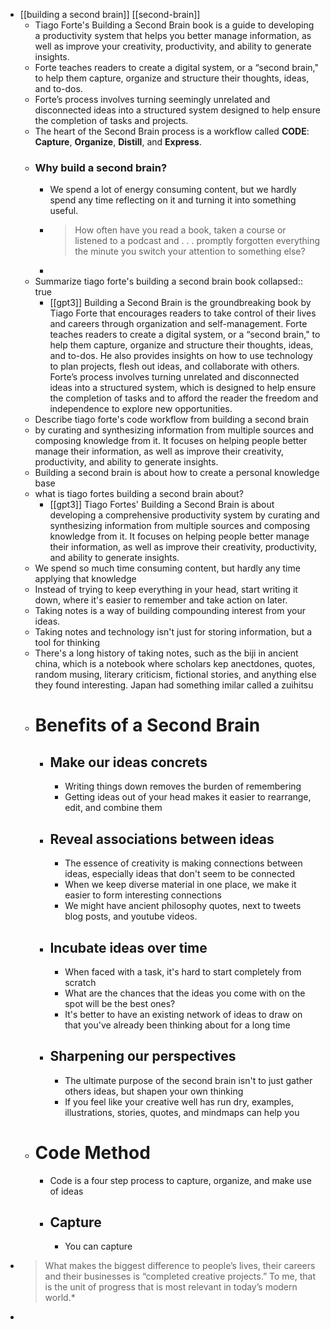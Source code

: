 - [[building a second brain]] [[second-brain]]
	- Tiago Forte's Building a Second Brain book is a guide to developing a productivity system that helps you better manage information, as well as improve your creativity, productivity, and ability to generate insights.
	- Forte teaches readers to create a digital system, or a “second brain," to help them capture, organize and structure their thoughts, ideas, and to-dos.
	- Forte’s process involves turning seemingly unrelated and disconnected ideas into a structured system designed to help ensure the completion of tasks and projects.
	- The heart of the Second Brain process is a workflow called **CODE**: **Capture**, **Organize**, **Distill**, and **Express**.
	- ### Why build a second brain?
		- We spend a lot of energy consuming content, but we hardly spend any time reflecting on it and turning it into something useful.
		- > How often have you read a book, taken a course or listened to a podcast and . . . promptly forgotten everything the minute you switch your attention to something else?
		-
	- Summarize tiago forte's building a second brain book
	  collapsed:: true
		- [[gpt3]] Building a Second Brain is the groundbreaking book by Tiago Forte that encourages readers to take control of their lives and careers through organization and self-management. Forte teaches readers to create a digital system, or a “second brain," to help them capture, organize and structure their thoughts, ideas, and to-dos. He also provides insights on how to use technology to plan projects, flesh out ideas, and collaborate with others. Forte’s process involves turning unrelated and disconnected ideas into a structured system, which is designed to help ensure the completion of tasks and to afford the reader the freedom and independence to explore new opportunities.
	- Describe tiago forte's code workflow from building a second brain
	- by curating and synthesizing information from multiple sources and composing knowledge from it. It focuses on helping people better manage their information, as well as improve their creativity, productivity, and ability to generate insights.
	- Building a second brain is about how to create a personal knowledge base
	- what is tiago fortes building a second brain about?
		- [[gpt3]] Tiago Fortes' Building a Second Brain is about developing a comprehensive productivity system by curating and synthesizing information from multiple sources and composing knowledge from it. It focuses on helping people better manage their information, as well as improve their creativity, productivity, and ability to generate insights.
	- We spend so much time consuming content, but hardly any time applying that knowledge
	- Instead of trying to keep everything in your head, start writing it down, where it's easier to remember and take action on later.
	- Taking notes is a way of building compounding interest from your ideas.
	- Taking notes and technology isn't just for storing information, but a tool for thinking
	- There's a long history of taking notes, such as the biji in ancient china, which is a notebook where scholars kep anectdones, quotes, random musing, literary criticism, fictional stories, and anything else they found interesting. Japan had something imilar called a zuihitsu
	- # Benefits of a Second Brain
		- ## Make our ideas concrets
			- Writing things down removes the burden of remembering
			- Getting ideas out of your head makes it easier to rearrange, edit, and combine them
		- ## Reveal associations between ideas
			- The essence of creativity is making connections between ideas, especially ideas that don't seem to be connected
			- When we keep diverse material in one place, we make it easier to form interesting connections
			- We might have ancient philosophy quotes, next to tweets blog posts, and youtube videos.
		- ## Incubate ideas over time
			- When faced with a task, it's hard to start completely from scratch
			- What are the chances that the ideas you come with on the spot will be the best ones?
			- It's better to have an existing network of ideas to draw on that you've already been thinking about for a long time
		- ## Sharpening our perspectives
			- The ultimate purpose of the second brain isn't to just gather others ideas, but shapen your own thinking
			- If you feel like your creative well has run dry, examples, illustrations, stories, quotes, and mindmaps can help you
	- # Code Method
		- Code is a four step process to capture, organize, and make use of ideas
		- ## Capture
			- You can capture
- > What makes the biggest difference to people’s lives, their careers and their businesses is “completed creative projects.” To me, that is the unit of progress that is most relevant in today’s modern world.*
-